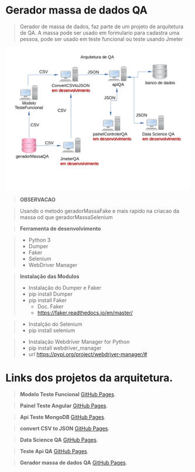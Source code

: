# Gerador massa de dados QA
>  Gerador de massa de dados, faz parte de um projeto de arquitetura de QA.
>  A massa pode ser usado em formulario para cadastra uma pessoa,
>  pode ser usado em teste funcional ou teste usando Jmeter

![Semantic description of image](./diagrama.png)</p>

> __OBSERVACAO__

>  Usando o metodo geradorMassaFake e mais rapido na criacao da massa
>  od que geradorMassaSelenium

> __Ferramenta de desenvolvimento__

> * Python 3
> * Dumper
> * Faker
> * Selenium
> * WebDriver Manager

> __Instalação das Modulos__
> * Instalação do Dumper e Faker 
>  * pip install Dumper
>  * pip install Faker
>       * Doc. Faker
>       * https://faker.readthedocs.io/en/master/

> * Instalção do Selenium
>  * pip install selenium

> * Instalação Webdriver Manager for Python
>  * pip install webdriver_manager
>  * url https://pypi.org/project/webdriver-manager/#

# Links dos projetos da arquitetura.
> __Modelo Teste Funcional__
> [GitHub Pages](https://github.com/marcosregato/modeloTesteFuncional).</br>

> __Painel Teste Angular__
> [GitHub Pages](https://github.com/marcosregato/painelTesteAngular).</br>

> __Api Teste MongoDB__
> [GitHub Pages](https://github.com/marcosregato/apiTesteMongoDB).</br>

> __convert CSV to JSON__
> [GitHub Pages](https://github.com/marcosregato/convertCSVtoJSON).</br>

> __Data Science QA__
> [GitHub Pages](https://github.com/marcosregato/dataScienceQA).</br>

> __Teste Api QA__
> [GitHub Pages](https://github.com/marcosregato/testeApiQA).</br>

> __Gerador massa de dados QA__
> [GitHub Pages](https://github.com/marcosregato/geradorMassaQA).</br>
